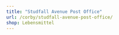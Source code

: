 ```yaml
---
title: "Studfall Avenue Post Office"
url: /corby/studfall-avenue-post-office/
shop: Lebensmittel
---
```

